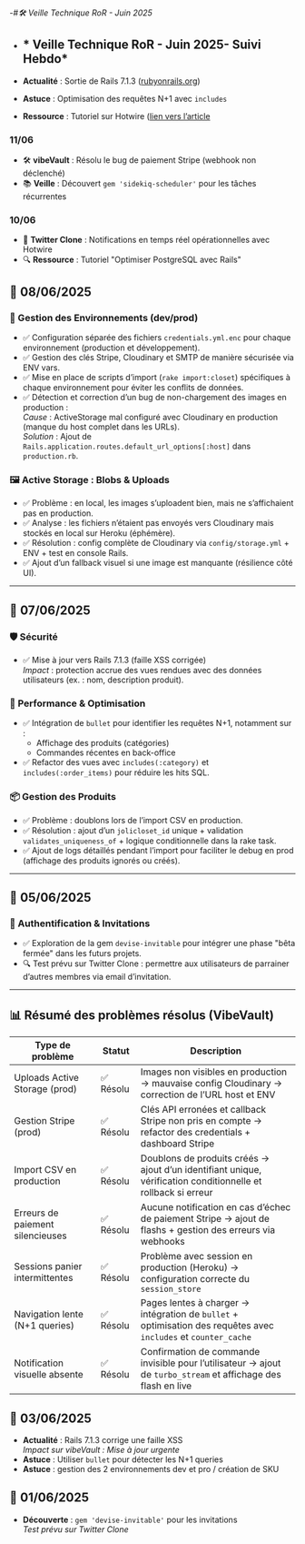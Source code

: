 -#*🛠️ Veille Technique RoR - Juin 2025*

- ## * Veille Technique RoR - Juin 2025- Suivi Hebdo*



- **Actualité** : Sortie de Rails 7.1.3 ([rubyonrails.org](https://rubyonrails.org))
- **Astuce** : Optimisation des requêtes N+1 avec `includes`
- **Ressource** : Tutoriel sur Hotwire ([lien vers l’article](https://www.hotrails.dev/turbo-rails)


### 11/06  
- 🛠 **vibeVault** : Résolu le bug de paiement Stripe (webhook non déclenché)  
- 📚 **Veille** : Découvert `gem 'sidekiq-scheduler'` pour les tâches récurrentes

### 10/06  
- 🚀 **Twitter Clone** : Notifications en temps réel opérationnelles avec Hotwire  
- 🔍 **Ressource** : Tutoriel "Optimiser PostgreSQL avec Rails" 



## 📌 08/06/2025

### 🔧 Gestion des Environnements (dev/prod)
- ✅ Configuration séparée des fichiers `credentials.yml.enc` pour chaque environnement (production et développement).
- ✅ Gestion des clés Stripe, Cloudinary et SMTP de manière sécurisée via ENV vars.
- ✅ Mise en place de scripts d’import (`rake import:closet`) spécifiques à chaque environnement pour éviter les conflits de données.
- ✅ Détection et correction d’un bug de non-chargement des images en production :  
  *Cause* : ActiveStorage mal configuré avec Cloudinary en production (manque du host complet dans les URLs).  
  *Solution* : Ajout de `Rails.application.routes.default_url_options[:host]` dans `production.rb`.

### 🖼️ Active Storage : Blobs & Uploads
- ✅ Problème : en local, les images s’uploadent bien, mais ne s’affichaient pas en production.
- ✅ Analyse : les fichiers n’étaient pas envoyés vers Cloudinary mais stockés en local sur Heroku (éphémère).
- ✅ Résolution : config complète de Cloudinary via `config/storage.yml` + ENV + test en console Rails.
- ✅ Ajout d’un fallback visuel si une image est manquante (résilience côté UI).

---

## 📌 07/06/2025

### 🛡️ Sécurité
- ✅ Mise à jour vers Rails 7.1.3 (faille XSS corrigée)  
  *Impact* : protection accrue des vues rendues avec des données utilisateurs (ex. : nom, description produit).

### 🐌 Performance & Optimisation
- ✅ Intégration de `bullet` pour identifier les requêtes N+1, notamment sur :
  - Affichage des produits (catégories)
  - Commandes récentes en back-office
- ✅ Refactor des vues avec `includes(:category)` et `includes(:order_items)` pour réduire les hits SQL.

### 📦 Gestion des Produits
- ✅ Problème : doublons lors de l’import CSV en production.
- ✅ Résolution : ajout d’un `jolicloset_id` unique + validation `validates_uniqueness_of` + logique conditionnelle dans la rake task.
- ✅ Ajout de logs détaillés pendant l’import pour faciliter le debug en prod (affichage des produits ignorés ou créés).

---

## 📌 05/06/2025

### 👥 Authentification & Invitations
- ✅ Exploration de la gem `devise-invitable` pour intégrer une phase "bêta fermée" dans les futurs projets.
- 🔍 Test prévu sur Twitter Clone : permettre aux utilisateurs de parrainer d’autres membres via email d’invitation.

---

## 📊 Résumé des problèmes résolus (VibeVault)

| Type de problème                     | Statut     | Description                                                                                                                                 |
|-------------------------------------|------------|---------------------------------------------------------------------------------------------------------------------------------------------|
| Uploads Active Storage (prod)       | ✅ Résolu   | Images non visibles en production → mauvaise config Cloudinary → correction de l’URL host et ENV                                           |
| Gestion Stripe (prod)               | ✅ Résolu   | Clés API erronées et callback Stripe non pris en compte → refactor des credentials + dashboard Stripe                                       |
| Import CSV en production            | ✅ Résolu   | Doublons de produits créés → ajout d’un identifiant unique, vérification conditionnelle et rollback si erreur                              |
| Erreurs de paiement silencieuses    | ✅ Résolu   | Aucune notification en cas d’échec de paiement Stripe → ajout de flashs + gestion des erreurs via webhooks                                 |
| Sessions panier intermittentes      | ✅ Résolu   | Problème avec session en production (Heroku) → configuration correcte du `session_store`                                                   |
| Navigation lente (N+1 queries)      | ✅ Résolu   | Pages lentes à charger → intégration de `bullet` + optimisation des requêtes avec `includes` et `counter_cache`                            |
| Notification visuelle absente       | ✅ Résolu   | Confirmation de commande invisible pour l’utilisateur → ajout de `turbo_stream` et affichage des flash en live                             |



## 📌 03/06/2025
- **Actualité** : Rails 7.1.3 corrige une faille XSS  
  *Impact sur vibeVault : Mise à jour urgente*  
- **Astuce** : Utiliser `bullet` pour détecter les N+1 queries
- **Astuce** : gestion des 2 environnements dev  et pro / création de SKU 

## 📌 01/06/2025
- **Découverte** : `gem 'devise-invitable'` pour les invitations  
  *Test prévu sur Twitter Clone*  





